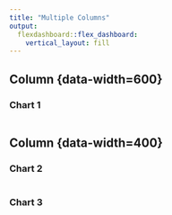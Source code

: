 ```yaml
---
title: "Multiple Columns"
output: 
  flexdashboard::flex_dashboard:
    vertical_layout: fill
---
```

    
Column {data-width=600}
-------------------------------------
    
### Chart 1
    
```{r}

```
   
Column {data-width=400}
-------------------------------------
   
### Chart 2

```{r}

```   
 
### Chart 3
    
```{r}

```
